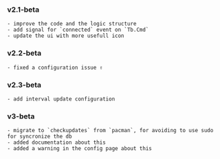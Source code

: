 ### v2.1-beta
    - improve the code and the logic structure
    - add signal for `connected` event on `Tb.Cmd`
    - update the ui with more usefull icon

### v2.2-beta
    - fixed a configuration issue ✌️

### v2.3-beta
    - add interval update configuration

### v3-beta
    - migrate to `checkupdates` from `pacman`, for avoiding to use sudo for syncronize the db
    - added documentation about this
    - added a warning in the config page about this
